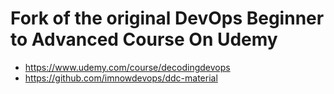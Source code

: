 
# Fork of the original DevOps Beginner to Advanced Course On Udemy

- https://www.udemy.com/course/decodingdevops
- https://github.com/imnowdevops/ddc-material 



